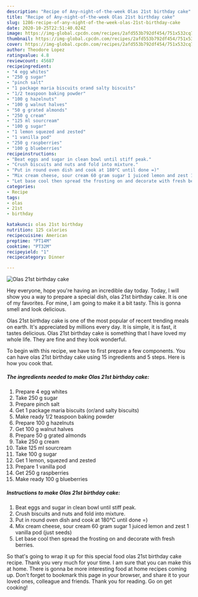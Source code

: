 ```yaml
---
description: "Recipe of Any-night-of-the-week Olas 21st birthday cake"
title: "Recipe of Any-night-of-the-week Olas 21st birthday cake"
slug: 1286-recipe-of-any-night-of-the-week-olas-21st-birthday-cake
date: 2020-10-25T22:51:40.024Z
image: https://img-global.cpcdn.com/recipes/2afd553b792df454/751x532cq70/olas-21st-birthday-cake-recipe-main-photo.jpg
thumbnail: https://img-global.cpcdn.com/recipes/2afd553b792df454/751x532cq70/olas-21st-birthday-cake-recipe-main-photo.jpg
cover: https://img-global.cpcdn.com/recipes/2afd553b792df454/751x532cq70/olas-21st-birthday-cake-recipe-main-photo.jpg
author: Theodore Lopez
ratingvalue: 4.8
reviewcount: 45687
recipeingredient:
- "4 egg whites"
- "250 g sugar"
- "pinch salt"
- "1 package maria biscuits orand salty biscuits"
- "1/2 teaspoon baking powder"
- "100 g hazelnuts"
- "100 g walnut halves"
- "50 g grated almonds"
- "250 g cream"
- "125 ml sourcream"
- "100 g sugar"
- "1 lemon squezed and zested"
- "1 vanilla pod"
- "250 g raspberries"
- "100 g blueberries"
recipeinstructions:
- "Beat eggs and sugar in clean bowl until stiff peak."
- "Crush biscuits and nuts and fold into mixture."
- "Put in round oven dish and cook at 180°C until done =)"
- "Mix cream cheese, sour cream 60 gram sugar 1 juiced lemon and zest 1 vanilla pod (just seeds)"
- "Let base cool then spread the frosting on and decorate with fresh berries."
categories:
- Recipe
tags:
- olas
- 21st
- birthday

katakunci: olas 21st birthday 
nutrition: 125 calories
recipecuisine: American
preptime: "PT14M"
cooktime: "PT32M"
recipeyield: "1"
recipecategory: Dinner

---
```



![Olas 21st birthday cake](https://img-global.cpcdn.com/recipes/2afd553b792df454/751x532cq70/olas-21st-birthday-cake-recipe-main-photo.jpg)

Hey everyone, hope you're having an incredible day today. Today, I will show you a way to prepare a special dish, olas 21st birthday cake. It is one of my favorites. For mine, I am going to make it a bit tasty. This is gonna smell and look delicious.



Olas 21st birthday cake is one of the most popular of recent trending meals on earth. It's appreciated by millions every day. It is simple, it is fast, it tastes delicious. Olas 21st birthday cake is something that I have loved my whole life. They are fine and they look wonderful.


To begin with this recipe, we have to first prepare a few components. You can have olas 21st birthday cake using 15 ingredients and 5 steps. Here is how you cook that.

<!--inarticleads1-->

##### The ingredients needed to make Olas 21st birthday cake:

1. Prepare 4 egg whites
1. Take 250 g sugar
1. Prepare pinch salt
1. Get 1 package maria biscuits (or/and salty biscuits)
1. Make ready 1/2 teaspoon baking powder
1. Prepare 100 g hazelnuts
1. Get 100 g walnut halves
1. Prepare 50 g grated almonds
1. Take 250 g cream
1. Take 125 ml sourcream
1. Take 100 g sugar
1. Get 1 lemon, squezed and zested
1. Prepare 1 vanilla pod
1. Get 250 g raspberries
1. Make ready 100 g blueberries




<!--inarticleads2-->

##### Instructions to make Olas 21st birthday cake:

1. Beat eggs and sugar in clean bowl until stiff peak.
1. Crush biscuits and nuts and fold into mixture.
1. Put in round oven dish and cook at 180°C until done =)
1. Mix cream cheese, sour cream 60 gram sugar 1 juiced lemon and zest 1 vanilla pod (just seeds)
1. Let base cool then spread the frosting on and decorate with fresh berries.




So that's going to wrap it up for this special food olas 21st birthday cake recipe. Thank you very much for your time. I am sure that you can make this at home. There is gonna be more interesting food at home recipes coming up. Don't forget to bookmark this page in your browser, and share it to your loved ones, colleague and friends. Thank you for reading. Go on get cooking!
